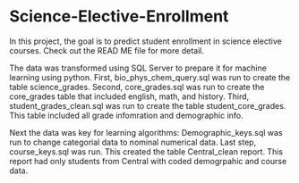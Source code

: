 # Science-Elective-Enrollment
In this project, the goal is to predict student enrollment in science elective courses. Check out the READ ME file for more detail. 

The data was transformed using SQL Server to prepare it for machine learning using python. 
First, bio_phys_chem_query.sql was run to create the table science_grades. 
Second, core_grades.sql was run to create the core_grades table that included english, math, and history. 
Third, student_grades_clean.sql was run to create the table student_core_grades. This table included all grade infomration and demographic info. 

Next the data was key for learning algorithms: 
Demographic_keys.sql was run to change categorial data to nominal numerical data.
Last step, course_keys.sql was run. This created the table Central_clean report. This report had only students from Central with coded demogrpahic and course data. 
